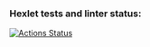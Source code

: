 ### Hexlet tests and linter status:
[![Actions Status](https://github.com/VsevolodLoboda/php-project-lvl1/workflows/hexlet-check/badge.svg)](https://github.com/VsevolodLoboda/php-project-lvl1/actions)